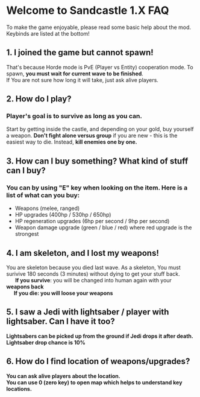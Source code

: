 # Welcome to Sandcastle 1.X FAQ
To make the game enjoyable, please read some basic help about the mod.\
Keybinds are listed at the bottom! 


## 1. I joined the game but cannot spawn!

That's because Horde mode is PvE (Player vs Entity) cooperation mode.
To spawn, <b> you must wait for current wave to be finished</b>. \
If You are not sure how long it will take, just ask alive players.

## 2. How do I play?

### Player's goal is to survive as long as you can.
Start by getting inside the castle, and depending on your gold, buy yourself a weapon.
<b>Don't fight alone versus group</b> if you are new - this is the easiest way to die. Instead, <b>kill enemies one by one.</b>

## 3. How can I buy something? What kind of stuff can I buy?

### You can by using "E" key when looking on the item. Here is a list of what can you buy:
* Weapons (melee, ranged)
* HP upgrades (400hp / 530hp / 650hp)
* HP regeneration upgrades (6hp per second / 9hp per second)
* Weapon damage upgrade (green / blue / red) where red upgrade is the strongest

## 4. I am skeleton, and I lost my weapons!
You are skeleton because you died last wave.
As a skeleton, You must surivive 180 seconds (3 minutes) without dying to get your stuff back.\
&nbsp;&nbsp;&nbsp;&nbsp;&nbsp;&nbsp;<b>If you survive</b>: you will be changed into human again with your <b>weapons back<b>\
&nbsp;&nbsp;&nbsp;&nbsp;&nbsp;&nbsp;<b>If you die</b>: you will <b>loose your weapons</b>
  
## 5. I saw a Jedi with lightsaber / player with lightsaber. Can I have it too?
Lightsabers can be <b>picked up from the ground</b> if Jedi drops it after death. Lightsaber drop chance is <b>10%</b>

## 6. How do I find location of weapons/upgrades?
You can ask alive players about the location. \
You can use <b>0</b> (zero key) to open map which helps to understand key locations.
